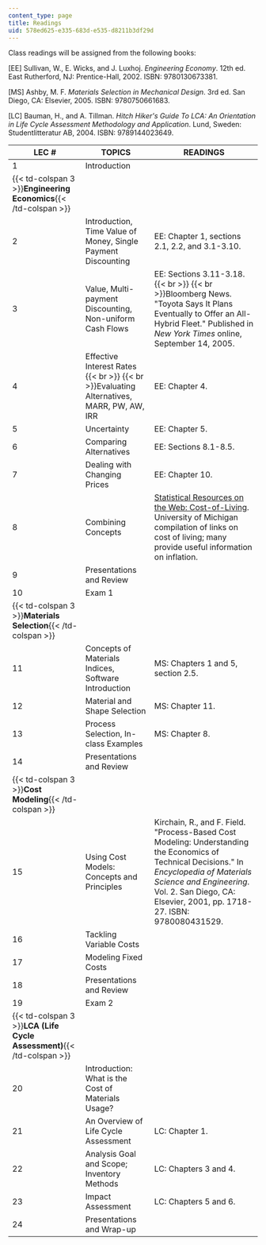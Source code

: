 ```yaml
---
content_type: page
title: Readings
uid: 578ed625-e335-683d-e535-d8211b3df29d
---
```


Class readings will be assigned from the following books:

\[EE\] Sullivan, W., E. Wicks, and J. Luxhoj. _Engineering Economy_. 12th ed. East Rutherford, NJ: Prentice-Hall, 2002. ISBN: 9780130673381.

\[MS\] Ashby, M. F. _Materials Selection in Mechanical Design_. 3rd ed. San Diego, CA: Elsevier, 2005. ISBN: 9780750661683.

\[LC\] Bauman, H., and A. Tillman. _Hitch Hiker's Guide To LCA: An Orientation in Life Cycle Assessment Methodology and Application_. Lund, Sweden: Studentlitteratur AB, 2004. ISBN: 9789144023649.

| LEC # | TOPICS | READINGS |
| --- | --- | --- |
| 1 | Introduction | &nbsp; |
| {{< td-colspan 3 >}}**Engineering Economics**{{< /td-colspan >}} |||
| 2 | Introduction, Time Value of Money, Single Payment Discounting | EE: Chapter 1, sections 2.1, 2.2, and 3.1-3.10. |
| 3 | Value, Multi-payment Discounting, Non-uniform Cash Flows | EE: Sections 3.11-3.18.  {{< br >}}  {{< br >}}Bloomberg News. "Toyota Says It Plans Eventually to Offer an All-Hybrid Fleet." Published in _New York Times_ online, September 14, 2005. |
| 4 | Effective Interest Rates  {{< br >}}  {{< br >}}Evaluating Alternatives, MARR, PW, AW, IRR | EE: Chapter 4. |
| 5 | Uncertainty | EE: Chapter 5. |
| 6 | Comparing Alternatives | EE: Sections 8.1-8.5. |
| 7 | Dealing with Changing Prices | EE: Chapter 10. |
| 8 | Combining Concepts | [Statistical Resources on the Web: Cost-of-Living](http://web.archive.org/web/20090530050354/http://www.lib.umich.edu/govdocs/steccpi.html). University of Michigan compilation of links on cost of living; many provide useful information on inflation. |
| 9 | Presentations and Review | &nbsp; |
| 10 | Exam 1 | &nbsp; |
| {{< td-colspan 3 >}}**Materials Selection**{{< /td-colspan >}} |||
| 11 | Concepts of Materials Indices, Software Introduction | MS: Chapters 1 and 5, section 2.5. |
| 12 | Material and Shape Selection | MS: Chapter 11. |
| 13 | Process Selection, In-class Examples | MS: Chapter 8. |
| 14 | Presentations and Review | &nbsp; |
| {{< td-colspan 3 >}}**Cost Modeling**{{< /td-colspan >}} |||
| 15 | Using Cost Models: Concepts and Principles | Kirchain, R., and F. Field. "Process-Based Cost Modeling: Understanding the Economics of Technical Decisions." In _Encyclopedia of Materials Science and Engineering_. Vol. 2. San Diego, CA: Elsevier, 2001, pp. 1718-27. ISBN: 9780080431529. |
| 16 | Tackling Variable Costs | &nbsp; |
| 17 | Modeling Fixed Costs | &nbsp; |
| 18 | Presentations and Review | &nbsp; |
| 19 | Exam 2 | &nbsp; |
| {{< td-colspan 3 >}}**LCA (Life Cycle Assessment)**{{< /td-colspan >}} |||
| 20 | Introduction: What is the Cost of Materials Usage? | &nbsp; |
| 21 | An Overview of Life Cycle Assessment | LC: Chapter 1. |
| 22 | Analysis Goal and Scope; Inventory Methods | LC: Chapters 3 and 4. |
| 23 | Impact Assessment | LC: Chapters 5 and 6. |
| 24 | Presentations and Wrap-up |